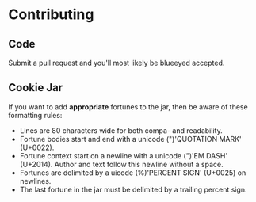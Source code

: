 # Contributing

## Code
Submit a pull request and you'll most likely be blueeyed accepted.

## Cookie Jar
If you want to add __appropriate__ fortunes to the jar, then be aware of these formatting rules:
* Lines are 80 characters wide for both compa- and readability.
* Fortune bodies start and end with a unicode (")'QUOTATION MARK' (U+0022).
* Fortune context start on a newline with a unicode (")'EM DASH' (U+2014). Author and text follow this newline without a space.
* Fortunes are delimited by a uicode (%)'PERCENT SIGN' (U+0025) on newlines.
* The last fortune in the jar must be delimited by a trailing percent sign.

